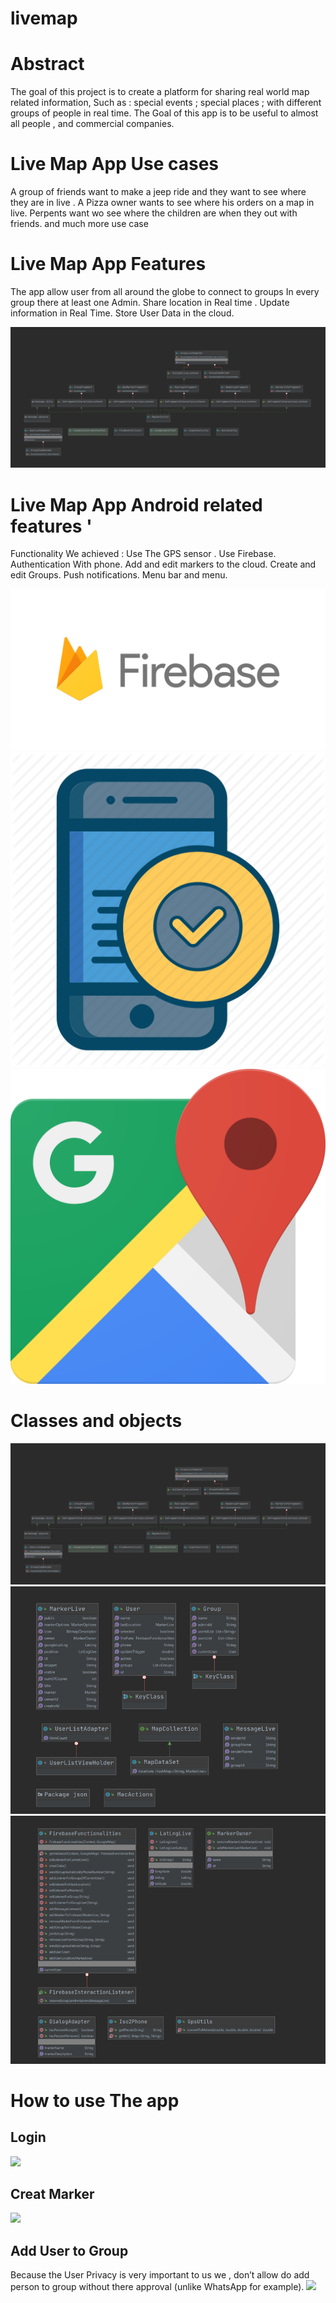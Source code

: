# livemap



# Abstract 
The goal of this project is to create a platform for sharing real world map related information,
Such as : special events ; special places ; with different groups of people  in real time.
The Goal of this app is to be useful to almost all people , and commercial companies.


# Live Map App Use cases  
A group of friends want to make a jeep ride and they want to see where they are in live .
A Pizza owner wants to see where his orders on a map in live.
Perpents want wo see where the children are when they out with friends.
 and much more use case 


# Live Map App Features    
The app allow user from all around the globe to connect to groups 
In every group there at least one Admin.
Share location in Real time . 
Update information in Real Time.
Store User Data in the cloud.

![](/readme/location.png)

# Live Map App Android related  features '
Functionality  We achieved : 
Use The GPS sensor .
Use Firebase.
Authentication With phone.
Add and edit markers to the cloud.
Create  and edit Groups.
Push notifications.
Menu bar and menu.

![](/readme/image00.png)
![](/readme/app_apps_mobile_smartphone_3_authentication_check_ok-512.png)
![](/readme/1200px-Google_Maps_icon.svg.png)

# Classes and objects 
![](/readme/all_uml.png)
![](/readme/objects_uml.png)
![](/readme/utils_uml.png)

# How to use The app 

## Login 
![](/readme/login.gif)

## Creat Marker 
![](/readme/marker_creat.gif)

## Add User to Group
Because the User Privacy is very important to us we , don’t allow do add person to group without there approval (unlike WhatsApp for example).
![](/readme/group_marker.gif)




